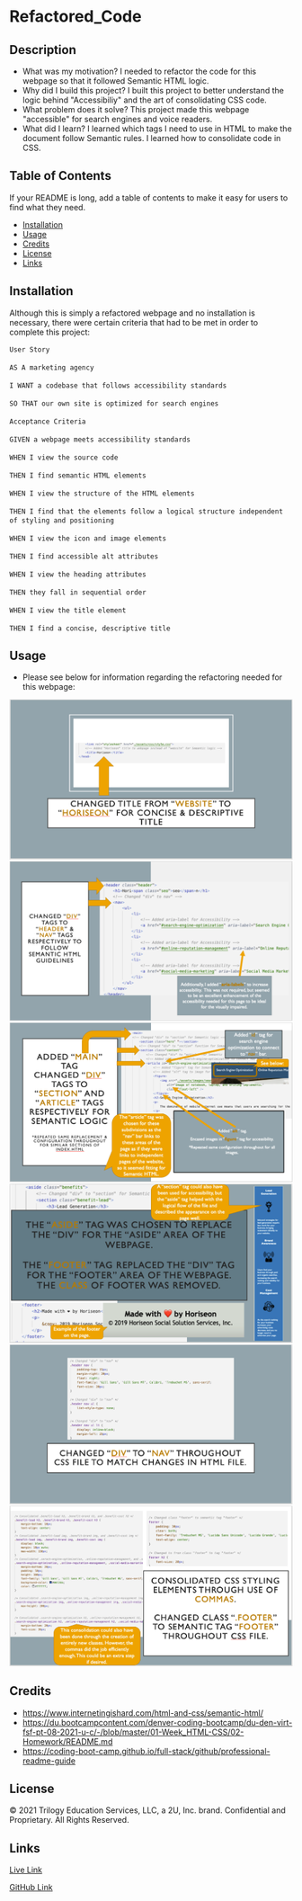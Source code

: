 # Refactored_Code
## Description

- What was my motivation? I needed to refactor the code for this webpage so that it followed Semantic HTML logic.
- Why did I build this project? I built this project to better understand the logic behind "Accessibiliy" and the art of consolidating CSS code.
- What problem does it solve? This project made this webpage "accessible" for search engines and voice readers.
- What did I learn? I learned which tags I need to use in HTML to make the document follow Semantic rules. I learned how to consolidate code in CSS.

## Table of Contents
If your README is long, add a table of contents to make it easy for users to find what they need.
- [Installation](#installation)
- [Usage](#usage)
- [Credits](#credits)
- [License](#license)
- [Links](#links)

## Installation
Although this is simply a refactored webpage and no installation is necessary, there were certain criteria that had to be met in order to complete this project:

    User Story

    AS A marketing agency

    I WANT a codebase that follows accessibility standards

    SO THAT our own site is optimized for search engines

    Acceptance Criteria
    
    GIVEN a webpage meets accessibility standards

    WHEN I view the source code

    THEN I find semantic HTML elements

    WHEN I view the structure of the HTML elements

    THEN I find that the elements follow a logical structure independent of styling and positioning

    WHEN I view the icon and image elements

    THEN I find accessible alt attributes

    WHEN I view the heading attributes

    THEN they fall in sequential order

    WHEN I view the title element

    THEN I find a concise, descriptive title

## Usage
- Please see below for information regarding the refactoring needed for this webpage:

![](assets/images/1.png)
![](assets/images/2.png)
![](assets/images/3.png)
![](assets/images/4.png)
![](assets/images/5.png)
![](assets/images/6.png)

## Credits
- https://www.internetingishard.com/html-and-css/semantic-html/
- https://du.bootcampcontent.com/denver-coding-bootcamp/du-den-virt-fsf-pt-08-2021-u-c/-/blob/master/01-Week_HTML-CSS/02-Homework/README.md
- https://coding-boot-camp.github.io/full-stack/github/professional-readme-guide


## License
© 2021 Trilogy Education Services, LLC, a 2U, Inc. brand. Confidential and Proprietary. All Rights Reserved.

## Links
[Live Link](https://carlincb.github.io/Refactored_Code/)

[GitHub Link](https://github.com/carlincb/Refactored_Code)